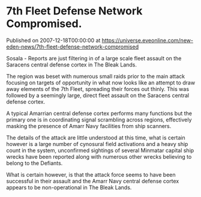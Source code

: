 # 7th Fleet Defense Network Compromised.
Published on 2007-12-18T00:00:00 at https://universe.eveonline.com/new-eden-news/7th-fleet-defense-network-compromised

Sosala - Reports are just filtering in of a large scale fleet assault on the Saracens central defense cortex in The Bleak Lands. 

The region was beset with numerous small raids prior to the main attack focusing on targets of opportunity in what now looks like an attempt to draw away elements of the 7th Fleet, spreading their forces out thinly. This was followed by a seemingly large, direct fleet assault on the Saracens central defense cortex. 

A typical Amarrian central defense cortex performs many functions but the primary one is in coordinating signal scrambling across regions, effectively masking the presence of Amarr Navy facilities from ship scanners. 

The details of the attack are little understood at this time, what is certain however is a large number of cynosural field activations and a heavy ship count in the system, unconfirmed sightings of several Minmatar capital ship wrecks have been reported along with numerous other wrecks believing to belong to the Defiants. 

What is certain however, is that the attack force seems to have been successful in their assault and the Amarr Navy central defense cortex appears to be non-operational in The Bleak Lands.
